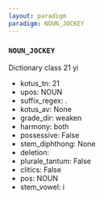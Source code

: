 ```yaml
---
layout: paradigm
paradigm: NOUN_JOCKEY
---
```

### ` NOUN_JOCKEY `

Dictionary class 21 yi
* kotus_tn: 21
* upos: NOUN
* suffix_regex: .
* kotus_av: None
* grade_dir: weaken
* harmony: both
* possessive: False
* stem_diphthong: None
* deletion: 
* plurale_tantum: False
* clitics: False
* pos: NOUN
* stem_vowel: i
